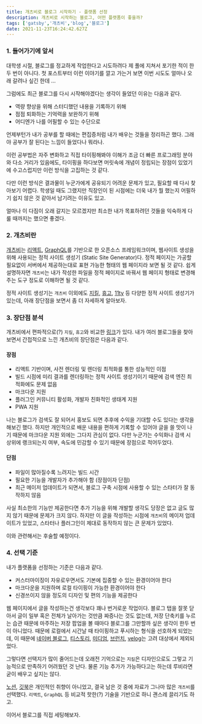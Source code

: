 ```yaml
---
title: 개츠비로 블로그 시작하기 - 플랫폼 선정
description: 개츠비로 시작하는 블로그, 어떤 플랫폼이 좋을까?
tags: ['gatsby','개츠비','blog','블로그']
date: 2021-11-23T16:24:42.627Z
---
```


### 1. 들어가기에 앞서

대학생 시절, 블로그를 정교하게 작업한다고 시도하려다 제 풀에 지쳐서 포기한 적이 한두 번이 아니다.
첫 포스트부터 이런 이야기를 깔고 가는거 보면 이번 시도도 얼마나 오래 갈려나 싶긴 한데 ...

그럼에도 최근 블로그를 다시 시작해야겠다는 생각이 들었던 이유는 다음과 같다.

- 역량 향상을 위해 스터디했던 내용을 기록하기 위해
- 점점 퇴화하는 기억력을 보완하기 위해
- 어디엔가 나를 어필할 수 있는 수단으로

언제부턴가 내가 공부를 할 때에는 편집증처럼 내가 배우는 것들을 정리하곤 했다. 그래야 공부가 잘 된다는 느낌이 들었다나 뭐라나.

이런 공부법은 자주 변화하고 직접 타이핑해봐야 이해가 조금 더 빠른 프로그래밍 분야와 다소 거리가 있음에도, 타이핑을 하다보면 머릿속에 개념이 정립되는 장점이 있었기에 수고스럽지만 이런 방식을 고집하는 것 같다.

다만 이런 방식은 결과물이 누군가에게 공유되기 어려운 문제가 있고, 필요할 때 다시 찾아보기 어렵다. 학생일 때도 그랬지만 직장인이 된 시점에는 더욱 내가 뭘 했는지 어필하기 쉽지 않은 것 같아서 남기려는 이유도 있고.

얼마나 이 다짐이 오래 갈지는 모르겠지만 최소한 내가 목표하려던 것들을 익숙하게 다룰 때까지는 했으면 좋겠다.  

### 2. 개츠비란

[개츠비](https://www.gatsbyjs.com/)는 [리액트](https://reactjs.org/), [GraphQL](https://graphql.org/)를 기반으로 한 오픈소스 프레임워크이며, 웹사이트 생성을 위해 사용되는 정적 사이트 생성기 (Static Site Generator)다.
정적 페이지는 가공할 필요없이 서버에서 제공하는대로 표현 가능한 형태의 웹 페이지라 보면 될 것 같다.
쉽게 설명하자면 `개츠비`는 내가 작성한 파일을 정적 페이지로 바꿔서 웹 페이지 형태로 변경해주는 도구 정도로 이해하면 될 것 같다. 

정적 사이트 생성기는 `개츠비` 이외에도 [지킬](https://jekyllrb.com/), [휴고](https://gohugo.io/), [11ty](https://www.11ty.dev/) 등 다양한 정적 사이트 생성기가 있는데, 아래 장단점을 보면서 좀 더 자세하게 알아보자.

### 3. 장단점 분석

개츠비에서 편파적으로(?) `지킬`, `휴고`와 비교한 [링크](https://www.gatsbyjs.com/features/jamstack/gatsby-vs-jekyll-vs-hugo)가 있다.
내가 여러 블로그들을 찾아보면서 간접적으로 느낀 개츠비의 장단점은 다음과 같다.

#### 장점

- 리액트 기반이며, 사전 렌더링 및 렌더링 최적화를 통한 성능적인 이점
- 빌드 시점에 미리 결과를 렌더링하는 정적 사이트 생성기이기 때문에 검색 엔진 최적화에도 문제 없음 
- 마크다운 지원
- 플러그인 커뮤니티 활성화, 개발자 친화적인 생태계 지원
- PWA 지원

나는 블로그가 검색도 잘 되어서 홍보도 되면 추후에 수익을 기대할 수도 있다는 생각을 해보긴 했다.
하지만 개인적으로 배운 내용을 편하게 기록할 수 있어야 글을 쓸 맛이 나기 때문에 마크다운 지원 외에는 그다지 관심이 없다.
다만 누군가는 수익화나 검색 시 상위에 랭크되는지 여부, 속도에 민감할 수 있기 때문에 장점으로 적어두었다.

#### 단점

- 파일이 많아질수록 느려지는 빌드 시간
- 필요한 기능을 개발자가 추가해야 함 (장점이자 단점)
- 최근 메이저 업데이트가 되면서, 블로그 구축 시점에 사용할 수 있는 스타터가 잘 동작하지 않음

사실 최소한의 기능만 제공한다면 추가 기능을 위해 개발할 생각도 당장은 없고 글도 많지 않기 때문에 문제가 크지 않다.
하지만 이 글을 작성하는 시점에 `개츠비`의 메이저 업데이트가 있었고, 스타터나 플러그인이 제대로 동작하지 않는 큰 문제가 있었다.

이와 관련해서는 후술할 예정이다.

### 4. 선택 기준

내가 플랫폼을 선정하는 기준은 다음과 같다.

- 커스터마이징이 자유로우면서도 기본에 집중할 수 있는 환경이어야 한다
- 마크다운을 지원하며 로컬 타이핑이 가능한 환경이어야 한다
- 신경쓰이지 않을 정도의 디자인 및 편의 기능을 제공한다

웹 페이지에서 글을 작성하는건 생각보다 꽤나 번거로운 작업이다.
블로그 탭을 잘못 닫아서 글이 일부 혹은 전체가 날아가는 것만큼 짜증나는 것도 없는데, 저장 단축키를 누르는 습관 때문에 마주하는 저장 팝업을 볼 때마다 블로그를 그만할까 싶은 생각이 한두 번이 아니었다.
때문에 로컬에서 시간날 때 타이핑하고 푸시하는 형식을 선호하게 되었는데, 이 때문에 [네이버 블로그](https://blog.naver.com/), [티스토리](https://www.tistory.com/), [미디엄](https://medium.com/), [브런치](https://brunch.co.kr/), [velog](https://velog.io/)는 고려 대상에서 제외되었다.

그렇다면 선택지가 많이 줄어드는데 오래전 기억으로는 `지킬`은 디자인으로도 그렇고 기능적으로 만족하기 어려웠던 것 난다.
물론 기능 추가가 가능하다고는 하는데 루비라면 굳이 배우고 싶지는 않다.

[노션](https://www.notion.so/), [깃북](https://www.gitbook.com/)은 개인적인 취향이 아니었고, 결국 남은 것 중에 자료가 그나마 많은 `개츠비`를 선택했다.
`리액트`, `GraphQL` 등 비교적 핫한(?) 기술을 기반으로 하니 괜스레 끌리기도 하고. 

이어서 블로그를 직접 세팅해보자.